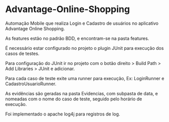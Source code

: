 # Advantage-Online-Shopping

Automação Mobile que realiza Login e Cadastro de usuários no aplicativo Advantage Online Shopping.

As features estão no padrão BDD, e encontram-se na pasta features.

É necessário estar configurado no projeto o plugin JUnit para execução dos casos de testes.

Para configuração do JUnit ir no projeto com o botão direito > Build Path > Add Libraries > JUnit e adicionar.

Para cada caso de teste exite uma runner para execução, Ex: LoginRunner e CadastroUsuarioRunner.

As evidências são geradas na pasta Evidencias, com subpasta de data, e nomeadas com o nome do caso de teste, seguido pelo horário de execução.

Foi implementado o apache log4j para registros de log.



